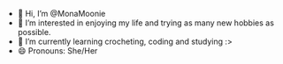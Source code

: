 - 👋 Hi, I’m @MonaMoonie
- 👀 I’m interested in enjoying my life and trying as many new hobbies as possible.
- 🌱 I’m currently learning crocheting, coding and studying :>
- 😄 Pronouns: She/Her
